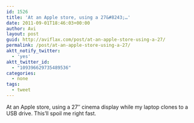 ```yaml
---
id: 1526
title: 'At an Apple store, using a 27&#8243;…'
date: 2011-09-01T18:46:03+00:00
author: Avi
layout: post
guid: http://aviflax.com/post/at-an-apple-store-using-a-27/
permalink: /post/at-an-apple-store-using-a-27/
aktt_notify_twitter:
  - 'yes'
aktt_twitter_id:
  - "109396629735489536"
categories:
  - none
tags:
  - tweet
---
```

At an Apple store, using a 27&#8243; cinema display while my laptop clones to a USB drive. This’ll spoil me right fast.